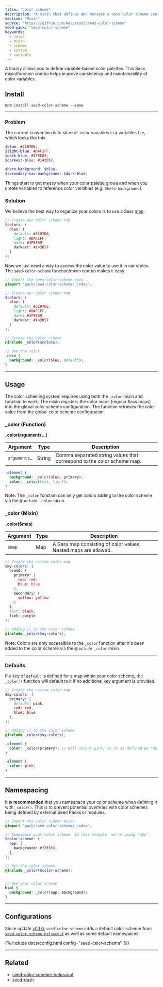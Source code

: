 ```yaml
---
title: "Color scheme"
description: "A mixin that defines and manages a Sass color scheme configuration."
section: "Mixin"
source: "https://github.com/helpscout/seed-color-scheme"
seed-pack: "seed-color-scheme"
keywords:
  - color
  - mixin
  - scheme
  - system
  - variable
---
```


A library allows you to define variable-based color palettes. This Sass mixin/functoin combo helps improve consistency and maintainability of color variables.


## Install

```
npm install seed-color-scheme --save
```

---



### Problem

The current convention is to store all color variables in a variables file, which looks like this:

```_variables.scss
$blue: #3197D6;
$light-blue: #DAF1FF;
$dark-blue: #1F5E89;
$darkest-blue: #143D57;

$hero-background: $blue;
$secondary-nav-background: $dark-blue;
```

Things start to get messy when your color palette grows and when you create variables to reference color variables (e.g. `$hero-background`).


### Solution

We believe the best way to organize your colors is to use a Sass [map](http://sass-lang.com/documentation/file.SASS_REFERENCE.html#maps):

```_colors.scss
// Create our color scheme map
$colors: (
  blue: (
    default: #3197D6,
    light: #DAF1FF,
    dark: #1F5E89,
    darkest: #143D57
  )
);
```

Now we just need a way to access the color value to use it in our styles. The `seed-color-scheme` function/mixin combo makes it easy!

```_colors.scss
// Import the seed-color-scheme pack
@import "pack/seed-color-scheme/_index";

// Create our color scheme map
$colors: (
  blue: (
    default: #3197D6,
    light: #DAF1FF,
    dark: #1F5E89,
    darkest: #143D57
  )
);

// Create the color scheme
@include _color($colors);

// Use the color
.hero {
  background: _color(blue, default);
}
```



---



## Usage

The color scheming system requires using both the `_color` mixin and function to work. The mixin registers the color maps (regular Sass maps) into the global color scheme configuration. The function retrieves the color value from the global color scheme configuration.


### _color (Function)

**_color(arguments…)**

| Argument | Type | Description |
| ---      | ---  | ---         |
| `arguments…` | String | Comma separated string values that correspond to the color scheme map. |

```_example.scss
.element {
  background: _color(blue, primary);
  color: _color(text, light);
}
```

Note: The `_color` function can only get colors adding to the color scheme via the `@include _color` mixin.



### _color (Mixin)

**_color($map)**

| Argument | Type | Description |
| ---      | ---  | ---         |
| `$map` | Map | A Sass map consisting of color values. Nested maps are allowed. |


```_example.scss
// Create the custom color map
$my-colors: (
  brand: (
    primary: (
      red: red,
      blue: blue
    ),
    secondary: (
      yellow: yellow
    )
  ),
  text: black,
  link: purple
);

// Adding it to the color scheme
@include _color($my-colors);
```

Note: Colors are only accessibile to the `_color` function after it's been added to the color scheme via the `@include _color` mixin.



---



### Defaults

If a key of `default` is defined for a map within your color scheme, the `_color()` function will default to it if no additional key argument is provided.

```_example.scss
// Create the custom color map
$my-colors: (
  primary: (
    default: pink,
    red: red,
    blue: blue
  ),
);

// Adding it to the color scheme
@include _color($my-colors);

.element {
  color: _color(primary); // Will output pink, as it is defined as "default"
}
```

```_example.css
.element {
  color: pink;
}
```



---



## Namespacing

It is **recommended** that you namespace your color scheme when defining it with `_color()`. This is to prevent potential overrides with color schemes being defined by external Seed Packs or modules.

```app.scss
// Import the color scheme mixin
@import "pack/seed-color-scheme/_index";

// Namespace your color scheme. In this example, we're using "app"
$color-scheme: (
  app: (
    background: #f3f3f3,
  ),
);

// Set the color scheme
@include _color($color-scheme);


// Use your color scheme
html {
  background: _color(app, background);
}
```




---



## Configurations

Since update [v0.1.0](https://github.com/helpscout/seed-color-scheme/releases/tag/v0.1.0), `seed-color-scheme` adds a default color scheme from [`seed-color-scheme-helpscout`](/seed/packs/seed-color-scheme-helpscout) as well as some default namespaces.

{% include docs/config.html config="seed-color-scheme" %}



---



## Related

* [seed-color-scheme-helpscout](/seed/packs/seed-color-scheme-helpscout)
* [seed-dash](/seed/packs/seed-dash)
